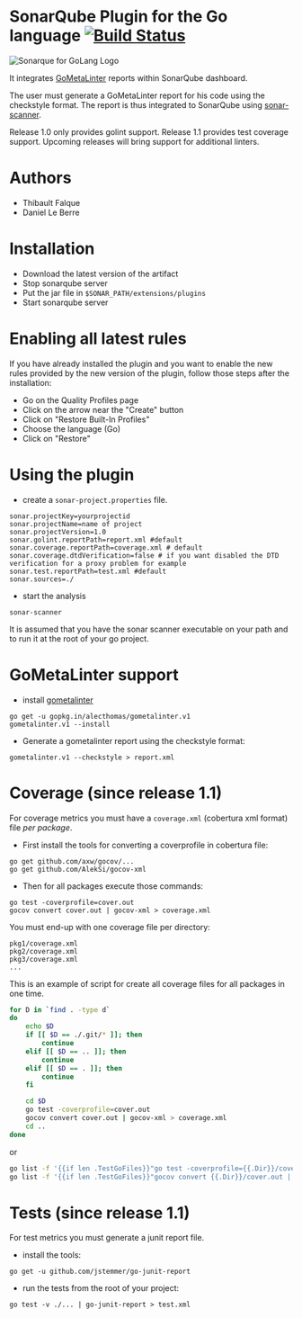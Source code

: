 # SonarQube Plugin for the Go language  [![Build Status](https://travis-ci.org/uartois/sonar-golang.svg?branch=master)](https://travis-ci.org/uartois/sonar-golang)

![Sonarque for GoLang Logo](logo.jpeg)

It integrates [GoMetaLinter](https://github.com/alecthomas/gometalinter) reports
within SonarQube dashboard.

The user must generate a GoMetaLinter report for his code using the checkstyle
format. The report is thus integrated to SonarQube using
[sonar-scanner](https://docs.sonarqube.org/display/SCAN/Analyzing+with+SonarQube+Scanner).

Release 1.0 only provides golint support. Release 1.1 provides test coverage support. Upcoming releases will bring support
for additional linters.


# Authors

+ Thibault Falque
+ Daniel Le Berre


# Installation

* Download the latest version of the artifact
* Stop sonarqube server
* Put the jar file in `$SONAR_PATH/extensions/plugins`
* Start sonarqube server

# Enabling all latest rules

If you have already installed the plugin and you want to enable the new rules provided by
the new version of the plugin, follow those steps after the installation:

* Go on the Quality Profiles page
* Click on the arrow near the "Create" button
* Click on "Restore Built-In Profiles"
* Choose the language (Go)
* Click on "Restore"


# Using the plugin

* create a `sonar-project.properties` file.

```
sonar.projectKey=yourprojectid
sonar.projectName=name of project
sonar.projectVersion=1.0
sonar.golint.reportPath=report.xml #default
sonar.coverage.reportPath=coverage.xml # default
sonar.coverage.dtdVerification=false # if you want disabled the DTD verification for a proxy problem for example 
sonar.test.reportPath=test.xml #default
sonar.sources=./
```

* start the analysis
```shell
sonar-scanner
```

It is assumed that you have the sonar scanner executable on your path and
to run it at the root of your go project.

# GoMetaLinter support

* install [gometalinter](https://github.com/alecthomas/gometalinter)
```shell
go get -u gopkg.in/alecthomas/gometalinter.v1
gometalinter.v1 --install
```

* Generate a gometalinter report using the checkstyle format:
```shell
gometalinter.v1 --checkstyle > report.xml
```

# Coverage (since release 1.1)

For coverage metrics you must have a `coverage.xml` (cobertura xml format) file *per package*.

* First install the tools for converting a coverprofile in cobertura file:
```shell
go get github.com/axw/gocov/...
go get github.com/AlekSi/gocov-xml
```

* Then for all packages execute those commands:
```shell
go test -coverprofile=cover.out
gocov convert cover.out | gocov-xml > coverage.xml
```

You must end-up with one coverage file per directory:
```
pkg1/coverage.xml
pkg2/coverage.xml
pkg3/coverage.xml
...
```


This is an example of script for create all coverage files for all packages in one time. 


```bash
for D in `find . -type d`
do
    echo $D
    if [[ $D == ./.git/* ]]; then
        continue
    elif [[ $D == .. ]]; then
        continue
    elif [[ $D == . ]]; then
        continue
    fi

    cd $D
    go test -coverprofile=cover.out
    gocov convert cover.out | gocov-xml > coverage.xml
    cd .. 
done
```
or 

```bash
go list -f '{{if len .TestGoFiles}}"go test -coverprofile={{.Dir}}/cover.out {{.ImportPath}}"{{end}}' ./... | xargs -L 1 sh -c
go list -f '{{if len .TestGoFiles}}"gocov convert {{.Dir}}/cover.out | gocov-xml > {{.Dir}}/coverage.xml"{{end}}' ./... | xargs -L 1 sh -c
```

# Tests (since release 1.1)

For test metrics you must generate a junit report file.

* install the tools:
```shell
go get -u github.com/jstemmer/go-junit-report
```

* run the tests from the root of your project:
```shell
go test -v ./... | go-junit-report > test.xml
```

